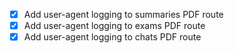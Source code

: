 - [x] Add user-agent logging to summaries PDF route
- [x] Add user-agent logging to exams PDF route
- [x] Add user-agent logging to chats PDF route
